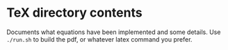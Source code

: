 TeX directory contents
======================================

Documents what equations have been implemented and some details.
Use `./run.sh` to build the pdf, or whatever latex command you prefer.

